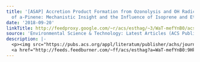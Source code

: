 ```yaml
---
title: '[ASAP] Accretion Product Formation from Ozonolysis and OH Radical Reaction
  of a-Pinene: Mechanistic Insight and the Influence of Isoprene and Ethylene'
date: '2018-09-20'
linkTitle: http://feedproxy.google.com/~r/acs/esthag/~3/WaT-mefYnB0/acs.est.8b02210
source: 'Environmental Science & Technology: Latest Articles (ACS Publications)'
description: |-
  <p><img src="https://pubs.acs.org/appl/literatum/publisher/achs/journals/content/esthag/0/esthag.ahead-of-print/acs.est.8b02210/20180919/images/medium/es-2018-022108_0008.gif" alt="TOC Graphic"/></p><div><cite>Environmental Science & Technology</cite></div><div>DOI: 10.1021/acs.est.8b02210</div><div class="feedflare">
  <a href="http://feeds.feedburner.com/~ff/acs/esthag?a=WaT-mefYnB0:9HktJIkLSWI:yIl2AUoC8zA"><img src="http://feeds.feedburner.com/~ff/acs/esthag?d=yIl2AUoC8zA" border="0"></img></a>
---
```

